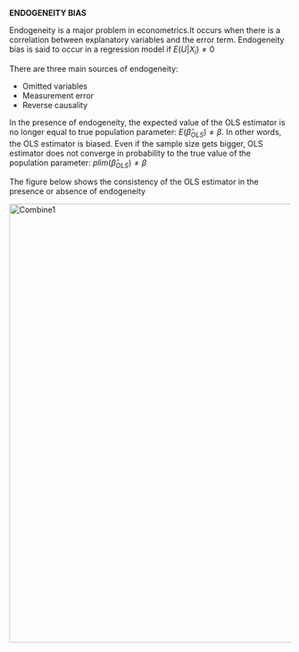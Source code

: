 **ENDOGENEITY BIAS**

Endogeneity is a major problem in econometrics.It occurs when there is a correlation between explanatory variables and the error term. Endogeneity bias is said to occur in a regression model if $E(U|X_{i})\neq0$

There are three main sources of endogeneity:
* Omitted variables
* Measurement error
* Reverse causality

In the presence of endogeneity, the expected value of the OLS estimator is no longer equal to true population parameter: $E(\hat\beta_{OLS})\neq\beta$.
In other words, the OLS estimator is biased. Even if the sample size gets bigger, OLS estimator does not converge in probability to the true value of the population parameter: $plim(\hat\beta_{OLS})\neq\beta$

The figure below shows the consistency of the OLS estimator in the presence or absence of endogeneity

<img width="785" alt="Combine1" src="https://user-images.githubusercontent.com/101017847/185812472-dc2a6e22-edcb-41ba-9058-2336022530b6.png">



